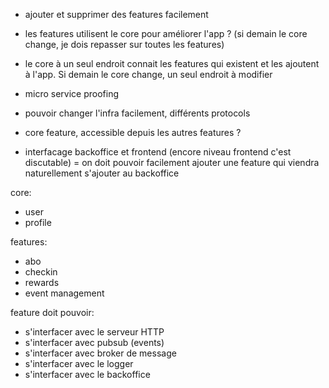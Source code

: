 - ajouter et supprimer des features facilement
- les features utilisent le core pour améliorer l'app ? (si demain le core change, je dois repasser sur toutes les features)
- le core à un seul endroit connait les features qui existent et les ajoutent à l'app. Si demain le core change, un seul endroit à modifier
- micro service proofing
- pouvoir changer l'infra facilement, différents protocols
- core feature, accessible depuis les autres features ?

- interfacage backoffice et frontend (encore niveau frontend c'est discutable) = on doit pouvoir facilement ajouter une feature qui viendra naturellement s'ajouter au backoffice

core:
- user
- profile

features:
- abo
- checkin
- rewards
- event management

feature doit pouvoir:
- s'interfacer avec le serveur HTTP
- s'interfacer avec pubsub (events)
- s'interfacer avec broker de message
- s'interfacer avec le logger
- s'interfacer avec le backoffice